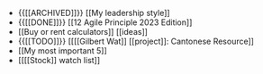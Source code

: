 - {{[[ARCHIVED]]}}  [[My leadership style]]
- {{[[DONE]]}}  [[12 Agile Principle 2023 Edition]]
-  [[Buy or rent calculators]] [[ideas]]
- {{[[TODO]]}}  [[[[Gilbert Wat]] [[project]]: Cantonese Resource]]
- [[My most important 5]]
- [[[[Stock]] watch list]]
